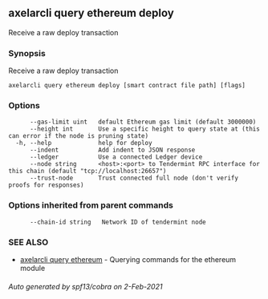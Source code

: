 ## axelarcli query ethereum deploy

Receive a raw deploy transaction

### Synopsis

Receive a raw deploy transaction

```
axelarcli query ethereum deploy [smart contract file path] [flags]
```

### Options

```
      --gas-limit uint   default Ethereum gas limit (default 3000000)
      --height int       Use a specific height to query state at (this can error if the node is pruning state)
  -h, --help             help for deploy
      --indent           Add indent to JSON response
      --ledger           Use a connected Ledger device
      --node string      <host>:<port> to Tendermint RPC interface for this chain (default "tcp://localhost:26657")
      --trust-node       Trust connected full node (don't verify proofs for responses)
```

### Options inherited from parent commands

```
      --chain-id string   Network ID of tendermint node
```

### SEE ALSO

* [axelarcli query ethereum](axelarcli_query_ethereum.md)	 - Querying commands for the ethereum module

###### Auto generated by spf13/cobra on 2-Feb-2021
